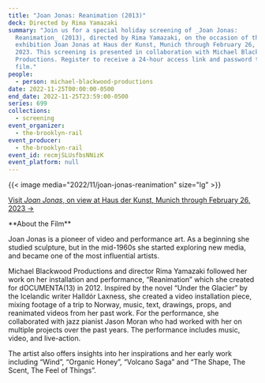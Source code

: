 ```yaml
---
title: "Joan Jonas: Reanimation (2013)"
deck: Directed by Rima Yamazaki
summary: "Join us for a special holiday screening of _Joan Jonas:
  Reanimation_ (2013), directed by Rima Yamazaki, on the occasion of the
  exhibition Joan Jonas at Haus der Kunst, Munich through February 26,
  2023. This screening is presented in collaboration with Michael Blackwood
  Productions. Register to receive a 24-hour access link and password to the
  film."
people:
  - person: michael-blackwood-productions
date: 2022-11-25T00:00:00-0500
end_date: 2022-11-25T23:59:00-0500
series: 699
collections:
  - screening
event_organizer:
  - the-brooklyn-rail
event_producer:
  - the-brooklyn-rail
event_id: recmjSLUsfbsNNizK
event_platform: null
---
```

{{< image media="2022/11/joan-jonas-reanimation" size="lg" >}}

[V﻿isit *Joan Jonas*, on view at Haus der Kunst, Munich through February 26, 2023 →](https://www.hausderkunst.de/en/exhibitions/joan-jonas)

\*﻿\*About the Film\*\*

Joan Jonas is a pioneer of video and performance art. As a beginning she studied sculpture, but in the mid-1960s she started exploring new media, and became one of the most influential artists.

Michael Blackwood Productions and director Rima Yamazaki followed her work on her installation and performance, “Reanimation” which she created for dOCUMENTA(13) in 2012. Inspired by the novel “Under the Glacier” by the Icelandic writer Halldór Laxness, she created a video installation piece, mixing footage of a trip to Norway, music, text, drawings, props, and reanimated videos from her past work. For the performance, she collaborated with jazz pianist Jason Moran who had worked with her on multiple projects over the past years. The performance includes music, video, and live-action. 

The artist also offers insights into her inspirations and her early work including “Wind”, “Organic Honey”, “Volcano Saga” and “The Shape, The Scent, The Feel of Things”.

[](https://www.hausderkunst.de/en/exhibitions/joan-jonas)